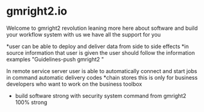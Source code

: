 # gmright2.io
Welcome to gmright2 revolution leaning more here about software and build your workflow system with us we have all the support for you
 

*user can be able to deploy and deliver data from side to side effects 
*in source information that user is given the user should follow the information examples 
"Guidelines-push gmright2 " 

In remote service server user is able to automatically connect and start jobs in command automatic delivery codes 
*chain stores this is only for business developers who want to work on the business toolbox 
* build software strong with security system command from gmright2 100% strong 
